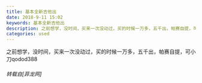 ```yaml
---
title: 基本全新吉他出
date: 2018-9-11 15:02
keywords: 基本全新吉他出
description: 之前想学，没时间，买来一次没动过，买的时候一万多，五千出，帕赛自提，可小刀qodod388
categories: used
---
```

<td class="t_f" id="postmessage_1773937">

之前想学，没时间，买来一次没动过，买的时候一万多，五千出，帕赛自提，可小刀qodod388</td>
###### 转载自[菲龙网]